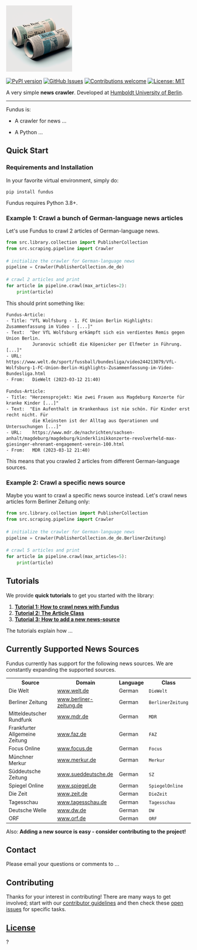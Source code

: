 <img alt="alt text" src="resources/fundus_logo.png" width="180"/>

[![PyPI version](https://badge.fury.io/py/fundus.svg)](https://badge.fury.io/py/fundus)
[![GitHub Issues](https://img.shields.io/github/issues/flairNLP/fundus.svg)](https://github.com/flairNLP/fundus/issues)
[![Contributions welcome](https://img.shields.io/badge/contributions-welcome-brightgreen.svg)]()
[![License: MIT](https://img.shields.io/badge/License-MIT-brightgreen.svg)](https://opensource.org/licenses/MIT)

A very simple **news crawler**.
Developed at [Humboldt University of Berlin](https://www.informatik.hu-berlin.de/en/forschung-en/gebiete/ml-en/).

---

Fundus is:

* A crawler for news ...

* A Python ...

## Quick Start

### Requirements and Installation

In your favorite virtual environment, simply do:

```
pip install fundus
```

Fundus requires Python 3.8+.

### Example 1: Crawl a bunch of German-language news articles

Let's use Fundus to crawl 2 articles of German-language news.

```python
from src.library.collection import PublisherCollection
from src.scraping.pipeline import Crawler

# initialize the crawler for German-language news
pipeline = Crawler(PublisherCollection.de_de)

# crawl 2 articles and print
for article in pipeline.crawl(max_articles=2):
    print(article)
```

This should print something like:

```console
Fundus-Article:
- Title: "VfL Wolfsburg - 1. FC Union Berlin Highlights: Zusammenfassung im Video - [...]"
- Text:  "Der VfL Wolfsburg erkämpft sich ein verdientes Remis gegen Union Berlin.
          Juranovic schießt die Köpenicker per Elfmeter in Führung. [...]"
- URL:    https://www.welt.de/sport/fussball/bundesliga/video244213079/VfL-Wolfsburg-1-FC-Union-Berlin-Highlights-Zusammenfassung-im-Video-Bundesliga.html
- From:   DieWelt (2023-03-12 21:40)

Fundus-Article:
- Title: "Herzensprojekt: Wie zwei Frauen aus Magdeburg Konzerte für kranke Kinder [...]"
- Text:  "Ein Aufenthalt im Krankenhaus ist nie schön. Für Kinder erst recht nicht. Für
          die Kleinsten ist der Alltag aus Operationen und Untersuchungen [...]"
- URL:    https://www.mdr.de/nachrichten/sachsen-anhalt/magdeburg/magdeburg/kinderklinikkonzerte-revolverheld-max-giesinger-ehrenamt-engagement-verein-100.html
- From:   MDR (2023-03-12 21:40)
```

This means that you crawled 2 articles from different German-language sources.

### Example 2: Crawl a specific news source

Maybe you want to crawl a specific news source instead. Let's crawl news articles form Berliner Zeitung only:

```python
from src.library.collection import PublisherCollection
from src.scraping.pipeline import Crawler

# initialize the crawler for German-language news
pipeline = Crawler(PublisherCollection.de_de.BerlinerZeitung)

# crawl 5 articles and print
for article in pipeline.crawl(max_articles=5):
    print(article)
```

## Tutorials

We provide **quick tutorials** to get you started with the library:

1. [**Tutorial 1: How to crawl news with Fundus**](docs/...)
2. [**Tutorial 2: The Article Class**](docs/...)
3. [**Tutorial 3: How to add a new news-source**](docs/how_to_add_a_parser.md)

The tutorials explain how ...

## Currently Supported News Sources

Fundus currently has support for the following news sources. We are constantly expanding the supported sources.

<table>
    <tr>
        <th>Source</th>
        <th>Domain</th>
        <th>Language</th>
        <th>Class</th>
    </tr>
    <tr>
        <td>Die Welt</td>
        <td>
            <a href="https://www.welt.de">
                <span>www.welt.de</span>
            </a>
        </td>
        <td>German</td>
        <td><code>DieWelt</code></td>
    </tr>
    <tr>
        <td>Berliner Zeitung</td>
        <td>
            <a href="https://www.berliner-zeitung.de">
                <span>www.berliner-zeitung.de</span>
            </a>
        </td>
        <td>German</td>
        <td><code>BerlinerZeitung</code></td>
    </tr>
    <tr>
        <td>Mitteldeutscher Rundfunk</td>
        <td>
            <a href="https://www.mdr.de">
                <span>www.mdr.de</span>
            </a>
        </td>
        <td>German</td>
        <td><code>MDR</code></td>
    </tr>
    <tr>
        <td>Frankfurter Allgemeine Zeitung</td>
        <td>
            <a href="https://www.faz.de">
                <span>www.faz.de</span>
            </a>
        </td>
        <td>German</td>
        <td><code>FAZ</code></td>
    </tr>
    <tr>
        <td>Focus Online</td>
        <td>
            <a href="https://www.focus.de">
                <span>www.focus.de</span>
            </a>
        </td>
        <td>German</td>
        <td><code>Focus</code></td>
    </tr>
    <tr>
        <td>Münchner Merkur</td>
        <td>
            <a href="https://www.merkur.de">
                <span>www.merkur.de</span>
            </a>
        </td>
        <td>German</td>
        <td><code>Merkur</code></td>
    </tr>
    <tr>
        <td>Süddeutsche Zeitung</td>
        <td>
            <a href="https://www.sueddeutsche.de/">
                <span>www.sueddeutsche.de</span>
            </a>
        </td>
        <td>German</td>
        <td><code>SZ</code></td>
    </tr>
    <tr>
        <td>Spiegel Online</td>
        <td>
            <a href="https://www.spiegel.de">
                <span>www.spiegel.de</span>
            </a>
        </td>
        <td>German</td>
        <td><code>SpiegelOnline</code></td>
    </tr>
    <tr>
        <td>Die Zeit</td>
        <td>
            <a href="https://www.zeit.de">
                <span>www.zeit.de</span>
            </a>
        </td>
        <td>German</td>
        <td><code>DieZeit</code></td>
    </tr>
    <tr>
        <td>Tagesschau</td>
        <td>
            <a href="https://www.tagesschau.de">
                <span>www.tagesschau.de</span>
            </a>
        </td>
        <td>German</td>
        <td><code>Tagesschau</code></td>
    </tr>
    <tr>
        <td>Deutsche Welle</td>
        <td>
            <a href="https://www.dw.de">
                <span>www.dw.de</span>
            </a>
        </td>
        <td>German</td>
        <td><code>DW</code></td>
    </tr>
    <tr>
        <td>ORF</td>
        <td>
            <a href="https://www.orf.de">
                <span>www.orf.de</span>
            </a>
        </td>
        <td>German</td>
        <td><code>ORF</code></td>
    </tr>
</table>

Also: **Adding a new source is easy - consider contributing to the project!**

## Contact

Please email your questions or comments to ...

## Contributing

Thanks for your interest in contributing! There are many ways to get involved;
start with our [contributor guidelines](docs/how_to_contribute.md) and then
check these [open issues](https://github.com/flairNLP/fundus/issues) for specific tasks.

## [License](/LICENSE)

?